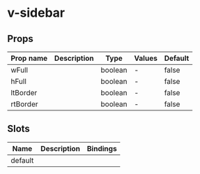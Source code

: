 # v-sidebar

## Props

| Prop name | Description | Type    | Values | Default |
| --------- | ----------- | ------- | ------ | ------- |
| wFull     |             | boolean | -      | false   |
| hFull     |             | boolean | -      | false   |
| ltBorder  |             | boolean | -      | false   |
| rtBorder  |             | boolean | -      | false   |

## Slots

| Name    | Description | Bindings |
| ------- | ----------- | -------- |
| default |             |          |
